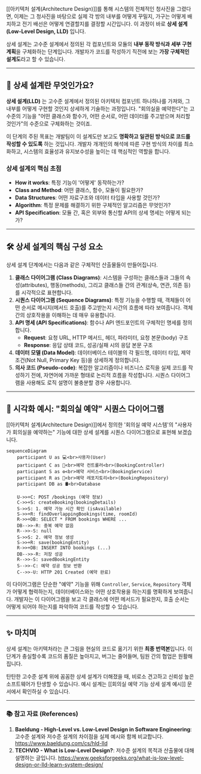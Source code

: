 [[아키텍처 설계(Architecture Design)]]를 통해 시스템의 전체적인 청사진을 그렸다면, 이제는 그 청사진을 바탕으로 실제 각 방의 내부를 어떻게 꾸밀지, 가구는 어떻게 배치하고 전기 배선은 어떻게 연결할지를 결정할 시간입니다. 이 과정이 바로 **상세 설계(Low-Level Design, LLD)** 입니다.

상세 설계는 고수준 설계에서 정의된 각 컴포넌트와 모듈의 **내부 동작 방식과 세부 구현 계획**을 구체화하는 단계입니다. 개발자가 코드를 작성하기 직전에 보는 **가장 구체적인 설계도**라고 할 수 있습니다.

---

## 🔬 상세 설계란 무엇인가요?

**상세 설계(LLD)** 는 고수준 설계에서 정의된 아키텍처 컴포넌트 하나하나를 가져와, 그 내부를 어떻게 구현할 것인지 상세하게 기술하는 과정입니다. "회의실을 예약한다"는 고수준의 기능을 "어떤 클래스와 함수가, 어떤 순서로, 어떤 데이터를 주고받으며 처리할 것인가"의 수준으로 구체화하는 것이죠.

이 단계의 주된 목표는 개발팀이 이 설계도만 보고도 **명확하고 일관된 방식으로 코드를 작성할 수 있도록** 하는 것입니다. 개발자 개개인의 해석에 따른 구현 방식의 차이를 최소화하고, 시스템의 효율성과 유지보수성을 높이는 데 핵심적인 역할을 합니다.

### 상세 설계의 핵심 초점

- **How it works**: 특정 기능이 '어떻게' 동작하는가?
- **Class and Method**: 어떤 클래스, 함수, 모듈이 필요한가?
- **Data Structures**: 어떤 자료구조와 데이터 타입을 사용할 것인가?
- **Algorithm**: 특정 문제를 해결하기 위한 구체적인 알고리즘은 무엇인가?
- **API Specification**: 모듈 간, 혹은 외부와 통신할 API의 상세 명세는 어떻게 되는가?

---

## 🛠️ 상세 설계의 핵심 구성 요소

상세 설계 단계에서는 다음과 같은 구체적인 산출물들이 만들어집니다.

1. **클래스 다이어그램 (Class Diagrams)**: 시스템을 구성하는 클래스들과 그들의 속성(attributes), 행동(methods), 그리고 클래스들 간의 관계(상속, 연관, 의존 등)를 시각적으로 표현합니다.
2. **시퀀스 다이어그램 (Sequence Diagrams)**: 특정 기능을 수행할 때, 객체들이 어떤 순서로 메시지(메서드 호출)를 주고받는지 시간의 흐름에 따라 보여줍니다. 객체 간의 상호작용을 이해하는 데 매우 유용합니다.
3. **API 명세 (API Specifications)**: 함수나 API 엔드포인트의 구체적인 명세를 정의합니다.
    - **Request**: 요청 URL, HTTP 메서드, 헤더, 파라미터, 요청 본문(body) 구조
    - **Response**: 응답 상태 코드, 성공/실패 시의 응답 본문 구조
4. **데이터 모델 (Data Model)**: 데이터베이스 테이블의 각 필드명, 데이터 타입, 제약 조건(Not Null, Primary Key 등)을 상세하게 정의합니다.
5. **의사 코드 (Pseudo-code)**: 복잡한 알고리즘이나 비즈니스 로직을 실제 코드를 작성하기 전에, 자연어에 가까운 형태로 논리적 흐름을 작성합니다. 시퀀스 다이어그램을 사용해도 로직 설명이 불충분할 경우 사용합니다.

---

## 🎨 시각화 예시: "회의실 예약" 시퀀스 다이어그램

[[아키텍처 설계(Architecture Design)]]에서 정의한 '회의실 예약 시스템'의 "사용자가 회의실을 예약하는" 기능에 대한 상세 설계를 시퀀스 다이어그램으로 표현해 보겠습니다.

```mermaid
sequenceDiagram
    participant U as 💻<br>사용자(User)
    participant C as 📱<br>예약 컨트롤러<br>(BookingController)
    participant S as ⚙️<br>예약 서비스<br>(BookingService)
    participant R as 📄<br>예약 레포지토리<br>(BookingRepository)
    participant DB as 🛢️<br>Database

    U->>+C: POST /bookings (예약 정보)
    C->>+S: createBooking(bookingDetails)
    S->>S: 1. 예약 가능 시간 확인 (isAvailable)
    S->>+R: findOverlappingBookings(time, roomId)
    R->>+DB: SELECT * FROM bookings WHERE ...
    DB-->>-R: 중복 예약 없음
    R-->>-S: null
    S->>S: 2. 예약 정보 생성
    S->>+R: save(bookingEntity)
    R->>+DB: INSERT INTO bookings (...)
    DB-->>-R: 저장 성공
    R-->>-S: savedBookingEntity
    S-->>-C: 예약 성공 정보 반환
    C-->>-U: HTTP 201 Created (예약 완료)
```

이 다이어그램은 단순한 "예약" 기능을 위해 `Controller`, `Service`, `Repository` 객체가 어떻게 협력하는지, 데이터베이스와는 어떤 상호작용을 하는지를 명확하게 보여줍니다. 개발자는 이 다이어그램을 보고 각 클래스에 어떤 메서드가 필요한지, 호출 순서는 어떻게 되어야 하는지를 파악하여 코드를 작성할 수 있습니다.

---

## ✨ 마치며

상세 설계는 아키텍처라는 큰 그림을 현실의 코드로 옮기기 위한 **최종 번역본**입니다. 이 단계가 충실할수록 코드의 품질은 높아지고, 버그는 줄어들며, 팀원 간의 협업은 원활해집니다.

탄탄한 고수준 설계 위에 꼼꼼한 상세 설계가 더해졌을 때, 비로소 견고하고 신뢰성 높은 소프트웨어가 탄생할 수 있습니다. 예시 설계는 [[회의실 예약 기능 상세 설계 예시]] 문서에서 확인하실 수 있습니다.

---

### 📚 참고 자료 (References)

1. **Baeldung - High-Level vs. Low-Level Design in Software Engineering**: 고수준 설계와 저수준 설계의 차이점을 실제 예시와 함께 비교합니다. https://www.baeldung.com/cs/hld-lld
2. **TECHVIO - What is Low-Level Design?**: 저수준 설계의 목적과 산출물에 대해 설명하는 글입니다. https://www.geeksforgeeks.org/what-is-low-level-design-or-lld-learn-system-design/